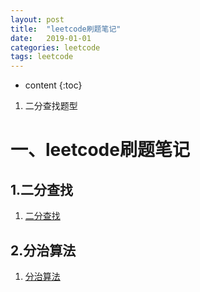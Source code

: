 ```yaml
---
layout: post
title:  "leetcode刷题笔记"
date:   2019-01-01
categories: leetcode
tags: leetcode
---
```


* content
{:toc}

1. 二分查找题型





# 一、leetcode刷题笔记

## 1.二分查找
1. [二分查找](https://ttk1907.github.io/2021/02/01/leetcode-binarySearch/)

## 2.分治算法
1. [分治算法](https://ttk1907.github.io/2021/02/27/leetcode-divideAndConquer/)



